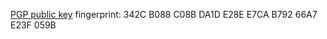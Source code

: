 [PGP public key](charlesantoinedupuy-legacy.asc) fingerprint: 342C B088 C08B DA1D E28E E7CA B792 66A7 E23F 059B
